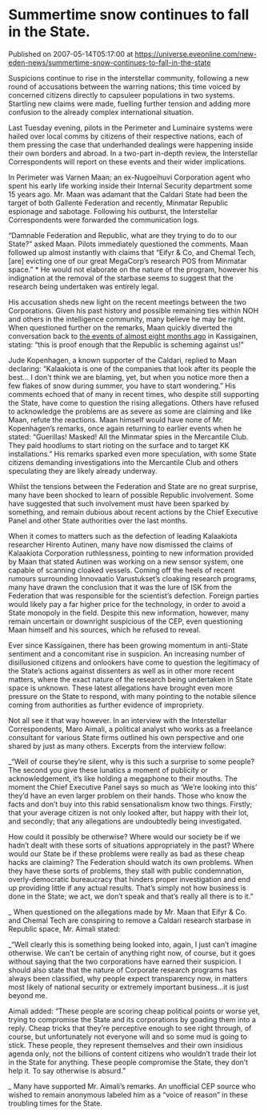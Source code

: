 # Summertime snow continues to fall in the State.
Published on 2007-05-14T05:17:00 at https://universe.eveonline.com/new-eden-news/summertime-snow-continues-to-fall-in-the-state

Suspicions continue to rise in the interstellar community, following a new round of accusations between the warring nations; this time voiced by concerned citizens directly to capsuleer populations in two systems. Startling new claims were made, fuelling further tension and adding more confusion to the already complex international situation. 

Last Tuesday evening, pilots in the Perimeter and Luminaire systems were hailed over local comms by citizens of their respective nations, each of them pressing the case that underhanded dealings were happening inside their own borders and abroad. In a two-part in-depth review, the Interstellar Correspondents will report on these events and their wider implications. 

In Perimeter was Varnen Maan; an ex-Nugoeihuvi Corporation agent who spent his early life working inside their Internal Security department some 15 years ago. Mr. Maan was adamant that the Caldari State had been the target of both Gallente Federation and recently, Minmatar Republic espionage and sabotage. Following his outburst, the Interstellar Correspondents were forwarded the communication logs. 

“Damnable Federation and Republic, what are they trying to do to our State?” asked Maan. Pilots immediately questioned the comments. Maan followed up almost instantly with claims that “Eifyr & Co, and Chemal Tech, [are] evicting one of our great MegaCorp’s research POS from Minmatar space.” * He would not elaborate on the nature of the program, however his indignation at the removal of the starbase seems to suggest that the research being undertaken was entirely legal. 

His accusation sheds new light on the recent meetings between the two Corporations. Given his past history and possible remaining ties within NOH and others in the intelligence community, many believe he may be right. When questioned further on the remarks, Maan quickly diverted the conversation back to [the events of almost eight months ago](”http://myeve.eve-online.com/news.asp?a=single&nid=1305&tid=4”) in Kassigainen, stating: “this is proof enough that the Republic is scheming against us!” 

Jude Kopenhagen, a known supporter of the Caldari, replied to Maan declaring: “Kalaakiota is one of the companies that look after its people the best… I don't think we are blaming, yet, but when you notice more then a few flakes of snow during summer, you have to start wondering.” His comments echoed that of many in recent times, who despite still supporting the State, have come to question the rising allegations. Others have refused to acknowledge the problems are as severe as some are claiming and like Maan, refute the reactions. Maan himself would have none of Mr. Kopenhagen’s remarks, once again returning to earlier events when he stated: “Guerillas! Masked! All the Minmatar spies in the Mercantile Club. They paid hoodlums to start rioting on the surface and to target KK installations.” His remarks sparked even more speculation, with some State citizens demanding investigations into the Mercantile Club and others speculating they are likely already underway. 

Whilst the tensions between the Federation and State are no great surprise, many have been shocked to learn of possible Republic involvement. Some have suggested that such involvement must have been sparked by something, and remain dubious about recent actions by the Chief Executive Panel and other State authorities over the last months. 

When it comes to matters such as the defection of leading Kalaakiota researcher Hirento Autinen, many have now dismissed the claims of Kalaakiota Corporation ruthlessness, pointing to new information provided by Maan that stated Autinen was working on a new sensor system, one capable of scanning cloaked vessels. Coming off the heels of recent rumours surrounding Innovaatio Varustukset’s cloaking research programs, many have drawn the conclusion that it was the lure of ISK from the Federation that was responsible for the scientist’s defection. Foreign parties would likely pay a far higher price for the technology, in order to avoid a State monopoly in the field. Despite this new information, however, many remain uncertain or downright suspicious of the CEP, even questioning Maan himself and his sources, which he refused to reveal. 

Ever since Kassigainen, there has been growing momentum in anti-State sentiment and a concomitant rise in suspicion. An increasing number of disillusioned citizens and onlookers have come to question the legitimacy of the State’s actions against dissenters as well as in other more recent matters, where the exact nature of the research being undertaken in State space is unknown. These latest allegations have brought even more pressure on the State to respond, with many pointing to the notable silence coming from authorities as further evidence of impropriety. 

Not all see it that way however. In an interview with the Interstellar Correspondents, Maro Aimali, a political analyst who works as a freelance consultant for various State firms outlined his own perspective and one shared by just as many others. Excerpts from the interview follow: 

_“Well of course they’re silent, why is this such a surprise to some people? The second you give these lunatics a moment of publicity or acknowledgement, it’s like holding a megaphone to their mouths. The moment the Chief Executive Panel says so much as ‘We’re looking into this’ they’d have an even larger problem on their hands. Those who know the facts and don’t buy into this rabid sensationalism know two things. Firstly; that your average citizen is not only looked after, but happy with their lot, and secondly; that any allegations are undoubtedly being investigated.

How could it possibly be otherwise? Where would our society be if we hadn’t dealt with these sorts of situations appropriately in the past? Where would our State be if these problems were really as bad as these cheap hacks are claiming? The Federation should watch its own problems. When they have these sorts of problems, they stall with public condemnation, overly-democratic bureaucracy that hinders proper investigation and end up providing little if any actual results. That’s simply not how business is done in the State; we act, we don’t speak and that’s really all there is to it.” 

_ When questioned on the allegations made by Mr. Maan that Eifyr  & Co. and Chemal Tech are conspiring to remove a Caldari research starbase in Republic space, Mr. Aimali stated: 

_“Well clearly this is something being looked into, again, I just can’t imagine otherwise. We can’t be certain of anything right now, of course, but it goes without saying that the two corporations have earned their suspicion. I should also state that the nature of Corporate research programs has always been classified, why people expect transparency now, in matters most likely of national security or extremely important business…it is just beyond me.

Aimali added: “These people are scoring cheap political points or worse yet, trying to compromise the State and its corporations by goading them into a reply. Cheap tricks that they’re perceptive enough to see right through, of course, but unfortunately not everyone will and so some mud is going to stick. These people, they represent themselves and their own insidious agenda only, not the billions of content citizens who wouldn’t trade their lot in the State for anything. These people compromise the State, they don’t help it. To say otherwise is absurd.” 

_ Many have supported Mr. Aimali’s remarks. An unofficial CEP source who wished to remain anonymous labeled him as a “voice of reason” in these troubling times for the State.
